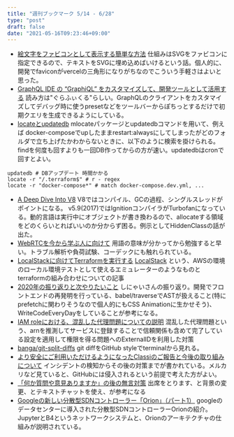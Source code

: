 ```yaml
---
title: "週刊ブックマーク 5/14 - 6/28"
type: "post"
draft: false
date: "2021-05-16T09:23:46+09:00"
---
```


- [絵文字をファビコンとして表示する簡単な方法](https://zenn.dev/catnose99/articles/3d2f439e8ed161) 仕組みはSVGをファビコンに指定できるので、テキストをSVGに埋め込めばいけるという話。個人的に、開発でfaviconがvercelの三角形になりがちなのでこういう手軽さはよいと思った。
- [GraphQL IDE の “GraphiQL” をカスタマイズして、開発ツールとして活用する](https://developer.hatenastaff.com/entry/2021/05/14/093000) 読み方は"ぐらふぃくる"らしい。GraphQLのクライアントをカスタマイズしてデバッグ時に使うpresetなどをツールバーからぽちっとするだけで初期クエリを生成できるようにしている。
- [locateとupdatedb](http://www.sooota.com/locate%E3%81%A8updatedb/) mlocateパッケージとupdatedbコマンドを用いて、例えば docker-composeでupしたままrestart:alwaysにしてしまったがどのフォルダで立ち上げたかわからないときに、以下のように検索を掛けられる。findを何度も回すよりも一回DB作ってからの方が速い。updatedbはcronで回すとよい。

```shell
updatedb # DBアップデート 時間かかる
locate -r "/.terraform$" # r - regex
locate -r "docker-compose*" # match docker-compose.dev.yml, ...
```

- [A Deep Dive Into V8](https://blog.appsignal.com/2020/07/01/a-deep-dive-into-v8.html) V8ではコンパイル、GCの過程、シングルスレッドがポイントになる。 v5.9(2017)ではIgnitionコンパイラがTurbofanになっている。動的言語は実行中にオブジェクトが書き換わるので、allocateする領域をどのくらいとればいいのか分からず困る。例示としてHiddenClassの話が出た。
- [WebRTCを今から学ぶ人に向けて](https://zenn.dev/voluntas/scraps/82b9e111f43ab3) 用語の意味が分かってから勉強すると早い。トラブル解析や負荷試験、コーデックにも触れられている。
- [LocalStackに向けてTerraformを実行する](https://future-architect.github.io/articles/20201113/) [LocalStack](https://github.com/localstack/localstack) という、AWSの環境のローカル環境テストとして使えるエミュレーターのようなものとterraformの組み合わせについての記事
- [2020年の振り返りと次やりたいこと](https://shinyaigeek.dev/post/log-2020/) しにゃいさんの振り返り。開発でフロントエンドの再発明を行っている、babel/traverseでASTが扱えること(特にprefetchに関わりそうなので個人的にもCSS Animationに生かせそう)、WriteCodeEveryDayをしていることが参考になる。
- [IAM roleにおける、混乱した代理問題についての説明](https://qiita.com/hkak03key/items/a960b7523557f03bc098) 混乱した代理問題という、arnを推測してサービスに登録することで信頼関係も含めて完了している設定を適用して権限を得る問題へのExternalIDを利用した対策
- [banga/git-split-diffs](https://github.com/banga/git-split-diffs) git diffをGitHub styleでterminalから見れる。
- [より安全にご利用いただけるようになったClassiのご報告と今後の取り組みについて](https://corp.classi.jp/news/2416/) インシデントの検知からその後の対策までが書かれている。メルカリなど見ていると、GitHubには侵入されるという前提で考えた方がよい。
- [「何か質問や意見ありますか」の後の無言対策](https://konifar-zatsu.hatenadiary.jp/entry/2021/05/12/232722) 出席をとります、と背景の変更、とテキストチャットを使え、が参考になる
- [Googleの新しい分散型SDNコントローラー「Orion」（パート1）](https://www.school.ctc-g.co.jp/columns/nakai2/nakai2104.html) googleのデータセンターに導入された分散型SDNコントローラーOrionの紹介。JupyterとB4というネットワークシステムと、Orionのアーキテクチャの仕組みが説明されている。

